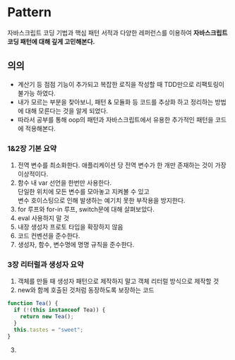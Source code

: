 # Pattern

자바스크립트 코딩 기법과 핵심 패턴 서적과 다양한 레퍼런스를 이용하여 **자바스크립트 코딩 패턴에 대해 깊게 고민해본다.**



## 의의

- 계산기 등 점점 기능이 추가되고 복잡한 로직을 작성할 때 TDD만으로 리팩토링이 불가능 하였다.
- 내가 모르는 부분을 찾아보니, 패턴 & 모듈화 등 코드를 추상화 하고 정리하는 방법에 대해 모른다는 것을 알게 되었다.
- 따라서 공부를 통해 oop의 패턴과 자바스크립트에서 유용한 추가적인 패턴을 코드에 적용해본다.

### 1&2장 기본 요약

1. 전역 변수를 최소화한다. 애플리케이션 당 전역 변수가 한 개만 존재하는 것이 가장 이상적이다.
2. 함수 내 var 선언을 한번만 사용한다.<br>단일한 위치에 모든 변수를 모아놓고 지켜볼 수 있고 <br> 변수 호이스팅으로 인해 발생하는 예기치 못한 부작용을 방지한다.
3. for 루프와 for-in 루프, switch문에 대해 살펴보았다.
4. eval 사용하지 말 것
5. 내장 생성자 프로토 타입을 확장하지 않음
6. 코드 컨벤션을 준수한다.
7. 생성자, 함수, 변수명에 명명 규칙을 준수한다.

### 3장 리터럴과 생성자 요약

1. 객체를 만들 때 생성자 패턴으로 제작하지 말고 객체 리터럴 방식으로 제작할 것
2. new와 함께 호출된 것처럼 동장하도록 보장하는 코드
```javascript
function Tea() {
  if (!(this instanceof Tea)) {
    return new Tea();
  }
  this.tastes = "sweet";
}
```
3. 